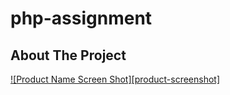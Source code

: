 # php-assignment
<!-- ABOUT THE PROJECT -->
## About The Project

[![Product Name Screen Shot][product-screenshot]](https://example.com)
